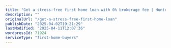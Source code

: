 ```yaml
---
title: "Get a stress-free first home loan with 0% brokerage fee | Hunter Galloway"
description: ""
originalUrl: "/get-a-stress-free-first-home-loan"
publishDate: "2025-04-02T19:21:29"
lastModified: "2025-04-11T12:07:36"
wordpressId: 71924
serviceType: "first-home-buyers"
---
```


<!-- Content needs to be added from WordPress -->
